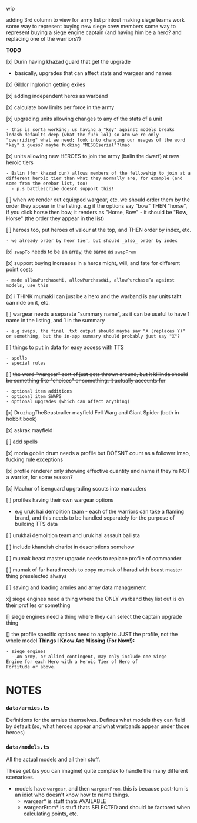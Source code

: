 wip

adding 3rd column to view for army list printout
making siege teams work
some way to represent buying new siege crew members
some way to represent buying a siege engine captain (and having him be a hero? and replacing one of the warriors?)

**TODO**

[x] Durin having khazad guard that get the upgrade

- basically, upgrades that can affect stats and wargear and names

[x] Gildor Inglorion getting exiles

[x] adding independent heros as warband

[x] calculate bow limits per force in the army

[x] upgrading units allowing changes to any of the stats of a unit

    - this is sorta working; us having a "key" against models breaks lodash defaults deep (what the fuck lol) so atm we're only "overriding" what we need; look into changing our usages of the word "key" i guess? maybe fucking "MESBGserial"?lmao

[x] units allowing new HEROES to join the army (balin the dwarf) at new heroic tiers

    - Balin (for khazad dun) allows members of the fellowship to join at a different heroic tier than what they normally are, for example (and some from the erebor list, too)
      - p.s battlescribe doesnt support this!

[ ] when we render out equipped wargear, etc. we should order them by the order they appear in the listing. e.g if the options say "bow" THEN "horse", if you click horse then bow, it renders as "Horse, Bow" - it should be "Bow, Horse" (the order they appear in the list)

[ ] heroes too, put heroes of valour at the top, and THEN order by index, etc.

    - we already order by heor tier, but should _also_ order by index

[x] `swapTo` needs to be an array, the same as `swapFrom`

[x] support buying increases in a heros might, will, and fate for different point costs

    - made allowPurchaseMi, allowPurchaseWi, allowPurchaseFa against models, use this

[x] i THINK mumakil can just be a hero and the warband is any units taht can ride on it, etc.

[ ] wargear needs a separate "summary name", as it can be useful to have 1 name in the listing, and 1 in the summary

    - e.g swaps, the final .txt output should maybe say "X (replaces Y)" or something, but the in-app summary should probably just say "X"?

[ ] things to put in data for easy access with TTS

    - spells
    - special rules

[ ] ~~the word "wargear" sort of just gets thrown around, but it kiiiinda should be something like "choices" or something. it actually accounts for~~

    - optional item additions
    - optional item SWAPS
    - optional upgrades (which can affect anything)

[x] DruzhagTheBeastcaller mayfield Fell Warg and Giant Spider (both in hobbit book)

[x] askrak mayfield

[ ] add spells

[x] moria goblin drum needs a profile but DOESNT count as a follower lmao, fucking rule exceptions

[x] profile renderer only showing effective quantity and name if they're NOT a warrior, for some reason?

[x] Mauhur of isenguard upgrading scouts into marauders

[ ] profiles having their own wargear options

- e.g uruk hai demolition team - each of the warriors can take a flaming brand, and this needs to be handled separately for the purpose of building TTS data

[ ] urukhai demolition team and uruk hai assault ballista

[ ] include khandish chariot in descriptions somehow

[ ] mumak beast master upgrade needs to replace profile of commander

[ ] mumak of far harad needs to copy mumak of harad with beast master thing preselected always

[ ] saving and loading armies and army data management

x] siege engines need a thing where the ONLY warband they list out is on their profiles or something

[] siege engines need a thing where they can select the captain upgrade thing

[] the profile specific options need to apply to JUST the profile, not the whole model
**Things I Know Are Missing (For Now!):**

    - siege engines
      - An army, or allied contingent, may only include one Siege
    Engine for each Hero with a Heroic Tier of Hero of
    Fortitude or above.

# NOTES

### `data/armies.ts`

Definitions for the armies themselves. Defines what models they can field by default (so, what heroes appear and what warbands appear under those heroes)

### `data/models.ts`

All the actual models and all their stuff.

These get (as you can imagine) quite complex to handle the many different scenarioes.

- models have `wargear`, and then `wargearFrom`. this is because past-tom is an idiot who doesn't know how to name things.
  - wargear\* is stuff thats AVAILABLE
  - wargearFrom\* is stuff thats SELECTED and should be factored when calculating points, etc.
